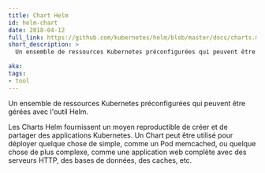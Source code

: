 ```yaml
---
title: Chart Helm
id: helm-chart
date: 2018-04-12
full_link: https://github.com/kubernetes/helm/blob/master/docs/charts.md
short_description: >
  Un ensemble de ressources Kubernetes préconfigurées qui peuvent être gérées avec l'outil Helm.

aka:
tags:
- tool
---
```

 Un ensemble de ressources Kubernetes préconfigurées qui peuvent être gérées avec l'outil Helm.

<!--more-->

Les Charts Helm fournissent un moyen reproductible de créer et de partager des applications Kubernetes.
Un Chart peut être utilisé pour déployer quelque chose de simple, comme un Pod memcached, ou quelque chose de plus complexe, comme une application web complète avec des serveurs HTTP, des bases de données, des caches, etc.
